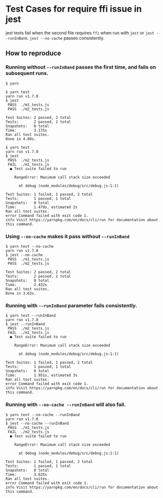 # Test Cases for require ffi issue in jest

jest tests fail when the second file requires `ffi` when run with `jest` or `jest --runInBank`. `jest --no-cache` passes consistently. 

## How to reproduce

### Running without `--runInBand` passes the first time, and fails on subsequent runs. 

```
$ yarn

$ yarn test
yarn run v1.7.0
$ jest
 PASS  ./m1_tests.js
 PASS  ./m2_tests.js

Test Suites: 2 passed, 2 total
Tests:       2 passed, 2 total
Snapshots:   0 total
Time:        3.175s
Ran all test suites.
Done in 4.80s.

$ yarn test
yarn run v1.7.0
$ jest
 PASS  ./m2_tests.js
 FAIL  ./m1_tests.js
  ● Test suite failed to run

    RangeError: Maximum call stack size exceeded

      at debug (node_modules/debug/src/debug.js:1:1)

Test Suites: 1 failed, 1 passed, 2 total
Tests:       1 passed, 1 total
Snapshots:   0 total
Time:        1.479s, estimated 2s
Ran all test suites.
error Command failed with exit code 1.
info Visit https://yarnpkg.com/en/docs/cli/run for documentation about this command.
```

### Using `--no-cache` makes it pass without `--runInBand`

```
$ yarn test --no-cache
yarn run v1.7.0
$ jest --no-cache
 PASS  ./m1_tests.js
 PASS  ./m2_tests.js

Test Suites: 2 passed, 2 total
Tests:       2 passed, 2 total
Snapshots:   0 total
Time:        2.432s
Ran all test suites.
Done in 3.63s.
```

### Running with `--runInBand` parameter fails consistently. 

```
$ yarn test --runInBand
yarn run v1.7.0
$ jest --runInBand
 PASS  ./m2_tests.js
 FAIL  ./m1_tests.js
  ● Test suite failed to run

    RangeError: Maximum call stack size exceeded

      at debug (node_modules/debug/src/debug.js:1:1)

Test Suites: 1 failed, 1 passed, 2 total
Tests:       1 passed, 1 total
Snapshots:   0 total
Time:        1.951s, estimated 3s
Ran all test suites.
error Command failed with exit code 1.
info Visit https://yarnpkg.com/en/docs/cli/run for documentation about this command.
```

### Running with `--no-cache --runInBand` will also fail.

```
$ yarn test --no-cache --runInBand
yarn run v1.7.0
$ jest --no-cache --runInBand
 PASS  ./m1_tests.js
 FAIL  ./m2_tests.js
  ● Test suite failed to run

    RangeError: Maximum call stack size exceeded

      at debug (node_modules/debug/src/debug.js:1:1)

Test Suites: 1 failed, 1 passed, 2 total
Tests:       1 passed, 1 total
Snapshots:   0 total
Time:        3.625s
Ran all test suites.
error Command failed with exit code 1.
info Visit https://yarnpkg.com/en/docs/cli/run for documentation about this command.
```